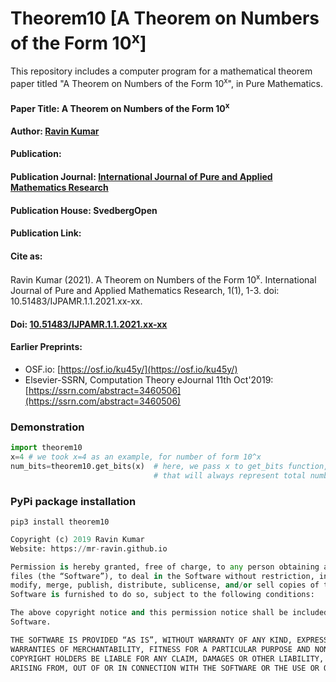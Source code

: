 # Theorem10 [A Theorem on Numbers of the Form 10<sup>x</sup>]
This repository includes a computer program for a mathematical theorem paper titled "A Theorem on Numbers of the Form 10<sup>x</sup>", in Pure Mathematics.

#### Paper Title: A Theorem on Numbers of the Form 10<sup>x</sup>

#### Author: [Ravin Kumar](https://mr-ravin.github.io)

#### Publication:

#### Publication Journal: [International Journal of Pure and Applied Mathematics Research](https://www.svedbergopen.com/journals/International-Journal-of-Pure-and-Applied-Mathematics-Research/About-the-Journal/)

#### Publication House: SvedbergOpen

#### Publication Link: 

#### Cite as: 

Ravin Kumar (2021). A Theorem on Numbers of the Form 10<sup>x</sup>. International Journal of Pure and Applied Mathematics Research, 
1(1), 1-3. doi: 10.51483/IJPAMR.1.1.2021.xx-xx.


#### Doi: [10.51483/IJPAMR.1.1.2021.xx-xx](https://doi.org/10.51483/IJPAMR.1.1.2021.xx-xx)

#### Earlier Preprints:

- OSF.io: [https://osf.io/ku45y/](https://osf.io/ku45y/)
- Elsevier-SSRN, Computation Theory eJournal 11th Oct'2019: [https://ssrn.com/abstract=3460506](https://ssrn.com/abstract=3460506)

### Demonstration

```python
import theorem10
x=4 # we took x=4 as an example, for number of form 10^x 
num_bits=theorem10.get_bits(x)  # here, we pass x to get_bits function, and it returns number of bits 
                                # that will always represent total numbers greater than 10^x
```

### PyPi package installation

```
pip3 install theorem10
```

```python
Copyright (c) 2019 Ravin Kumar
Website: https://mr-ravin.github.io

Permission is hereby granted, free of charge, to any person obtaining a copy of this software and associated documentation 
files (the “Software”), to deal in the Software without restriction, including without limitation the rights to use, copy, 
modify, merge, publish, distribute, sublicense, and/or sell copies of the Software, and to permit persons to whom the 
Software is furnished to do so, subject to the following conditions:

The above copyright notice and this permission notice shall be included in all copies or substantial portions of the 
Software.

THE SOFTWARE IS PROVIDED “AS IS”, WITHOUT WARRANTY OF ANY KIND, EXPRESS OR IMPLIED, INCLUDING BUT NOT LIMITED TO THE 
WARRANTIES OF MERCHANTABILITY, FITNESS FOR A PARTICULAR PURPOSE AND NONINFRINGEMENT. IN NO EVENT SHALL THE AUTHORS OR 
COPYRIGHT HOLDERS BE LIABLE FOR ANY CLAIM, DAMAGES OR OTHER LIABILITY, WHETHER IN AN ACTION OF CONTRACT, TORT OR OTHERWISE, 
ARISING FROM, OUT OF OR IN CONNECTION WITH THE SOFTWARE OR THE USE OR OTHER DEALINGS IN THE SOFTWARE.
```
